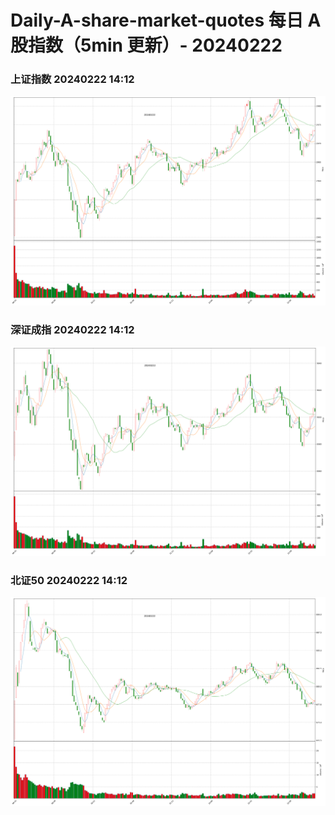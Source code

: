 
# Daily-A-share-market-quotes 每日 A 股指数（5min 更新）- 20240222

### 上证指数 20240222 14:12
![](./fig/2024/2/20240222-sh000001.png)

### 深证成指 20240222 14:12
![](./fig/2024/2/20240222-sz399001.png)

### 北证50 20240222 14:12
![](./fig/2024/2/20240222-bj899050.png)
